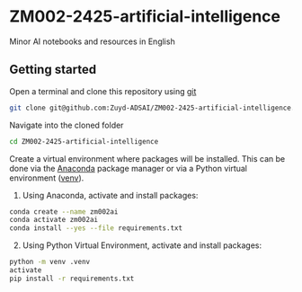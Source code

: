 # ZM002-2425-artificial-intelligence

Minor AI notebooks and resources in English

## Getting started

Open a terminal and clone this repository using [git](https://git-scm.com/)
```bash
git clone git@github.com:Zuyd-ADSAI/ZM002-2425-artificial-intelligence.git
```

Navigate into the cloned folder
```bash
cd ZM002-2425-artificial-intelligence
```

Create a virtual environment where packages will be installed. This can be done via the [Anaconda](https://docs.conda.io/projects/conda/en/latest/user-guide/tasks/manage-environments.html) package manager or via a Python virtual environment ([venv](https://docs.python.org/3/library/venv.html)).

1. Using Anaconda, activate and install packages:
```bash
conda create --name zm002ai
conda activate zm002ai
conda install --yes --file requirements.txt
```

2. Using Python Virtual Environment, activate and install packages:
```bash
python -m venv .venv
activate
pip install -r requirements.txt
```
